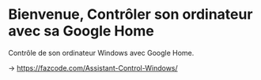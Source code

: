 # Bienvenue, Contrôler son ordinateur avec sa Google Home
Contrôle de son ordinateur Windows avec Google Home. 

-> https://fazcode.com/Assistant-Control-Windows/
